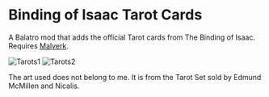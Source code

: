 # Binding of Isaac Tarot Cards
A Balatro mod that adds the official Tarot cards from The Binding of Isaac. <br/>
Requires [Malverk](https://github.com/Eremel/Malverk).

![Tarots1](https://github.com/user-attachments/assets/324fb28e-b441-4cbf-b16c-b905219d064a)
![Tarots2](https://github.com/user-attachments/assets/5a8daaa9-7478-4724-acea-53f6d1dfe181)

The art used does not belong to me. It is from the Tarot Set sold by Edmund McMillen and Nicalis.
